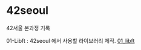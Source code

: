 # 42seoul
42서울 본과정 기록

01-Libft : 42seoul 에서 사용할 라이브러리 제작. 
[01_libft](https://github.com/oio337a/42seoul/tree/master/01_libft)
